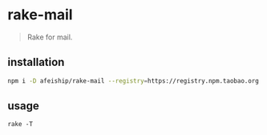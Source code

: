 # rake-mail
> Rake for mail.

## installation
```bash
npm i -D afeiship/rake-mail --registry=https://registry.npm.taobao.org
```

## usage
~~~
rake -T
~~~

